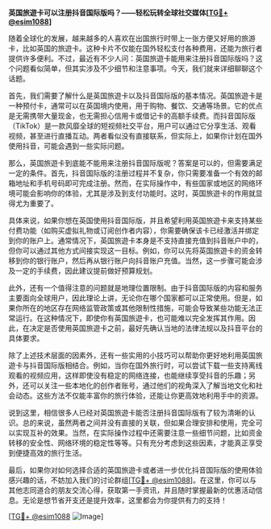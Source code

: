 **英国旅遊卡可以注册抖音国际版吗？——轻松玩转全球社交媒体[[TG💪+ @esim1088](https://t.me/s/esim1088)]**

随着全球化的发展，越来越多的人喜欢在出国旅行时带上一张方便又好用的旅游卡，比如英国的旅遊卡。这种卡片不仅能在国外轻松支付各种费用，还能为旅行者提供许多便利。不过，最近有不少人问：英国旅遊卡能用来注册抖音国际版吗？这个问题看似简单，但其实涉及不少细节和注意事项。今天，我们就来详细聊聊这个话题。

首先，我们需要了解什么是英国旅遊卡以及抖音国际版的基本情况。英国旅遊卡是一种预付卡，通常可以在英国境内使用，用于购物、餐饮、交通等场景。它的优点是无需携带大量现金，也无需担心信用卡或借记卡的高额手续费。而抖音国际版（TikTok）是一款风靡全球的短视频社交平台，用户可以通过它分享生活、观看视频，甚至进行直播互动。两者看似没有直接联系，但实际上，如果你计划在国外使用抖音，可能会遇到一些实际问题。

那么，英国旅遊卡到底能不能用来注册抖音国际版呢？答案是可以的，但需要满足一定的条件。首先，抖音国际版的注册过程并不复杂，你只需要准备一个有效的邮箱地址和手机号码即可完成注册。然而，在实际操作中，有些国家或地区的网络环境可能会影响你的体验，尤其是涉及到支付功能时。这时，英国旅遊卡的作用就显得尤为重要了。

具体来说，如果你想在英国使用抖音国际版，并且希望利用英国旅遊卡来支持某些付费功能（如购买虚拟礼物或订阅创作者内容），你需要确保该卡已经激活并绑定到你的账户上。通常情况下，英国旅遊卡本身是不支持直接充值到抖音账户中的，但你可以通过其他方式间接实现这一目标。例如，你可以先将英国旅遊卡的资金转移到你的银行账户，然后再从银行账户向抖音账户充值。当然，这一步骤可能会涉及一定的手续费，因此建议提前做好预算规划。

此外，还有一个值得注意的问题就是地理位置限制。由于抖音国际版的内容和服务主要面向全球用户，因此理论上讲，无论你在哪个国家都可以正常使用。但是，如果你所在的地区存在网络监管政策或其他限制性措施，可能会导致某些功能无法正常运行。在这种情况下，即使你有英国旅遊卡，也可能难以完全发挥其作用。因此，在决定是否使用英国旅遊卡之前，最好先确认当地的法律法规以及抖音平台的具体要求。

除了上述技术层面的因素外，还有一些实用的小技巧可以帮助你更好地利用英国旅遊卡与抖音国际版相结合。例如，当你在国外旅行时，可以尝试下载一些支持离线观看的视频应用，这样即使没有稳定的网络连接，也能继续享受抖音的乐趣；另外，还可以关注一些本地化的创作者账号，通过他们的视角深入了解当地文化和社会动态。这些方法不仅能丰富你的旅行体验，还能让你更高效地利用手中的资源。

说到这里，相信很多人已经对英国旅遊卡能否注册抖音国际版有了较为清晰的认识。总的来说，虽然两者之间并没有直接的关联，但如果合理安排和使用，完全可以实现互补的效果。当然，在实际操作过程中还需要注意一些细节问题，比如资金转移的安全性、网络环境的稳定性等等。只有充分考虑到这些因素，才能真正享受到便捷高效的旅行生活。

最后，如果你对如何选择合适的英国旅遊卡或者进一步优化抖音国际版的使用体验感兴趣的话，不妨加入我们的讨论群组[[TG💪+ @esim1088](https://t.me/s/esim1088)]。在这里，你可以与其他志同道合的朋友交流心得，获取第一手资讯，并且随时掌握最新的优惠活动信息。无论是想节省开支还是提升效率，这里都会为你提供有力的支持！

[[TG💪+ @esim1088](https://t.me/s/esim1088) ![Image](https://i.postimg.cc/4NQfJmqS/Snipaste-2025-05-13-00-14-12.png)]
